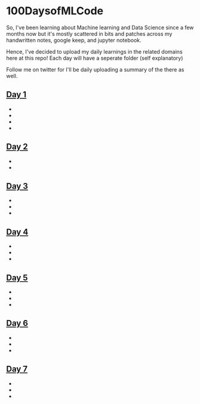 # 100DaysofMLCode





So, I've been learning about Machine learning and Data Science
since a few months now but it's mostly scattered in bits and patches
across my handwritten notes, google keep, and jupyter notebook.

Hence, I've decided to upload my daily learnings in the related domains
here at this repo! 
Each day will have a seperate folder (self explanatory)

Follow me on twitter for I'll be daily uploading a summary of the there 
as well.

## [Day 1]()

- 
- 
- 
- 
## [Day 2]()

- 
- 

## [Day 3]()

- 
- 
- 

## [Day 4]()

- 
- 
- 

## [Day 5]()

- 
- 
- 

## [Day 6]()

- 
- 
- 

## [Day 7]()

- 
- 
- 



